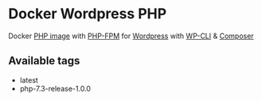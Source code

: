 # Docker Wordpress PHP
Docker [PHP image](https://hub.docker.com/_/php) with [PHP-FPM](https://php-fpm.org) for [Wordpress](https://wordpress.org) with [WP-CLI](https://wp-cli.org) & [Composer](https://getcomposer.org)

## Available tags
- latest
- php-7.3-release-1.0.0
